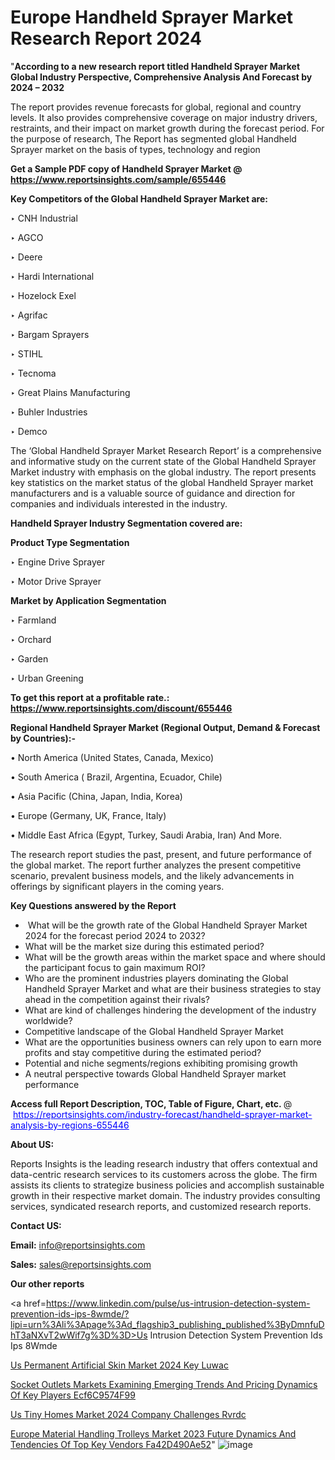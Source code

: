 # Europe Handheld Sprayer Market Research Report 2024

"<strong>According to a new research report titled Handheld Sprayer Market Global Industry Perspective, Comprehensive Analysis And Forecast by 2024 – 2032</strong>

The report provides revenue forecasts for global, regional and country levels. It also provides comprehensive coverage on major industry drivers, restraints, and their impact on market growth during the forecast period. For the purpose of research, The Report has segmented global Handheld Sprayer market on the basis of types, technology and region

<strong>Get a Sample PDF copy of Handheld Sprayer Market </strong><strong>@<a href=https://www.reportsinsights.com/sample/655446 style=color:#0000ff;> https://www.reportsinsights.com/sample/655446</a></strong></font>

<strong>Key Competitors of the Global Handheld Sprayer Market are:</strong>

‣ CNH Industrial

‣ AGCO

‣ Deere

‣ Hardi International

‣ Hozelock Exel

‣ Agrifac

‣ Bargam Sprayers

‣ STIHL

‣ Tecnoma

‣ Great Plains Manufacturing

‣ Buhler Industries

‣ Demco

The ‘Global Handheld Sprayer Market Research Report’ is a comprehensive and informative study on the current state of the Global Handheld Sprayer Market industry with emphasis on the global industry. The report presents key statistics on the market status of the global Handheld Sprayer market manufacturers and is a valuable source of guidance and direction for companies and individuals interested in the industry.

<strong>Handheld Sprayer Industry Segmentation covered are:</strong>

<strong>Product Type Segmentation</strong>

‣ Engine Drive Sprayer

‣ Motor Drive Sprayer

<strong>Market by Application Segmentation</strong>

‣ Farmland

‣ Orchard

‣ Garden

‣ Urban Greening

<strong>To get this report at a profitable rate.: <a href=https://www.reportsinsights.com/discount/655446 style=color:#0000ff;>https://www.reportsinsights.com/discount/655446</a></strong></font>

<strong>Regional Handheld Sprayer Market (Regional Output, Demand &amp; Forecast by Countries):-</strong>

• North America (United States, Canada, Mexico)

• South America ( Brazil, Argentina, Ecuador, Chile)

• Asia Pacific (China, Japan, India, Korea)

• Europe (Germany, UK, France, Italy)

• Middle East Africa (Egypt, Turkey, Saudi Arabia, Iran) And More.

The research report studies the past, present, and future performance of the global market. The report further analyzes the present competitive scenario, prevalent business models, and the likely advancements in offerings by significant players in the coming years.

<strong>Key Questions answered by the Report</strong>
<ul>
  <li> What will be the growth rate of the Global Handheld Sprayer Market 2024 for the forecast period 2024 to 2032?</li>
  <li>What will be the market size during this estimated period?</li>
  <li>What will be the growth areas within the market space and where should the participant focus to gain maximum ROI?</li>
  <li>Who are the prominent industries players dominating the Global Handheld Sprayer Market and what are their business strategies to stay ahead in the competition against their rivals?</li>
  <li>What are kind of challenges hindering the development of the industry worldwide?</li>
  <li>Competitive landscape of the Global Handheld Sprayer Market</li>
  <li>What are the opportunities business owners can rely upon to earn more profits and stay competitive during the estimated period?</li>
  <li>Potential and niche segments/regions exhibiting promising growth</li>
  <li>A neutral perspective towards Global Handheld Sprayer market performance</li>
</ul>
<strong>Access full Report Description, TOC, Table of Figure, Chart, etc. </strong>@  <a href=https://reportsinsights.com/industry-forecast/handheld-sprayer-market-analysis-by-regions-655446 style=color:#0000ff;>https://reportsinsights.com/industry-forecast/handheld-sprayer-market-analysis-by-regions-655446</a></font>

<strong><strong>About US</strong>:</strong>

Reports Insights is the leading research industry that offers contextual and data-centric research services to its customers across the globe. The firm assists its clients to strategize business policies and accomplish sustainable growth in their respective market domain. The industry provides consulting services, syndicated research reports, and customized research reports.

<strong>Contact US:</strong>

<p class=""""><b>Email:</b> <a href=mailto:info@reportsinsights.com>info@reportsinsights.com</a></p>
<p class=""""><b>Sales:</b> <a href=mailto:sales@reportsinsights.com>sales@reportsinsights.com</a></p>

<strong>Our other reports</strong>

<a href=https://www.linkedin.com/pulse/us-intrusion-detection-system-prevention-ids-ips-8wmde/?lipi=urn%3Ali%3Apage%3Ad_flagship3_publishing_published%3ByDmnfuDhT3aNXvT2wWif7g%3D%3D>Us Intrusion Detection System Prevention Ids Ips 8Wmde</a>

<a href=https://www.linkedin.com/pulse/us-permanent-artificial-skin-market-2024-key-luwac/>Us Permanent Artificial Skin Market 2024 Key Luwac</a>

<a href=https://medium.com/@ruchikakadam73/socket-outlets-markets-examining-emerging-trends-and-pricing-dynamics-of-key-players-ecf6c9574f99>Socket Outlets Markets Examining Emerging Trends And Pricing Dynamics Of Key Players Ecf6C9574F99</a>

<a href=https://www.linkedin.com/pulse/us-tiny-homes-market-2024-company-challenges-rvrdc/>Us Tiny Homes Market 2024 Company Challenges Rvrdc</a>

<a href=https://medium.com/@reportinsights.ja/europe-material-handling-trolleys-market-2023-future-dynamics-and-tendencies-of-top-key-vendors-fa42d490ae52>Europe Material Handling Trolleys Market 2023 Future Dynamics And Tendencies Of Top Key Vendors Fa42D490Ae52</a>"
![image](https://github.com/aakesh123242/RIMarket/assets/158431203/c1694bdd-2c7b-4d8b-abee-60ad5357ec0d)
